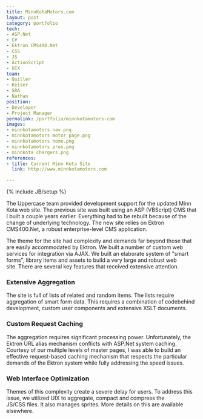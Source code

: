 ```yaml
---
title: MinnKotaMotors.com
layout: post
category: portfolio
tech:
- ASP.Net
- C#
- Ektron CMS400.Net
- CSS
- JS
- ActionScript
- UIX
team:
- Quiller
- Keiser
- SRA
- Nathan
position:
- Developer
- Project Manager
permalink: /portfolio/minnkotamotors-com
images:
- minnkotamotors nav.png
- minnkotamotors motor page.png
- minnkotamotors home.png
- minnkotamotors pros.png
- minnkota chargers.png
references:
- title: Current Minn Kota Site
  link: http://www.minnkotamotors.com

---
```

{% include JB/setup %}
<div id="node-12" class="node node-portfolio node-promoted">
  <div class="content clearfix">
    <div class="field field-name-body field-type-text-with-summary field-label-hidden"><div class="field-items"><div class="field-item even"><p>The Uppercase team provided development support for the updated Minn Kota web site. The previous site was built using an ASP (VBScript) CMS that I built a couple years earlier. Everything had to be rebuilt because of the change of underlying technology. The new site relies on Ektron CMS400.Net, a robust enterprise-level CMS application.</p>
<p>The theme for the site had complexity and demands far beyond those that are easily accommodated by Ektron. We built a number of custom web services for integration via AJAX. We built an elaborate system of "smart forms", library items and assets to build a very large and robust web site. There are several key features that received extensive attention.</p>
<h3>
	Extensive Aggregation</h3>
<p>The site is full of lists of related and random items. The lists require aggregation of smart form data. This requires a combination of codebehind development, custom user components and extensive XSLT documents.</p>
<h3>
	Custom Request Caching</h3>
<p>The aggregation requires significant processing power. Unfortunately, the Ektron URL alias mechanism conflicts with ASP.Net system caching. Courtesy of our multiple levels of master pages, I was able to build an effective request-based caching mechanism that respects the particular demands of the Ektron system while fully addressing the speed issues.</p>
<h3>
	Web Interface Optimization</h3>
<p>Themes of this complexity create a severe delay for users. To address this issue, we utilized UIX to aggregate, compact and compress the JS/CSS files. It also manages sprites. More details on this are available elsewhere.</p>
</div></div></div>  </div>
</div>
